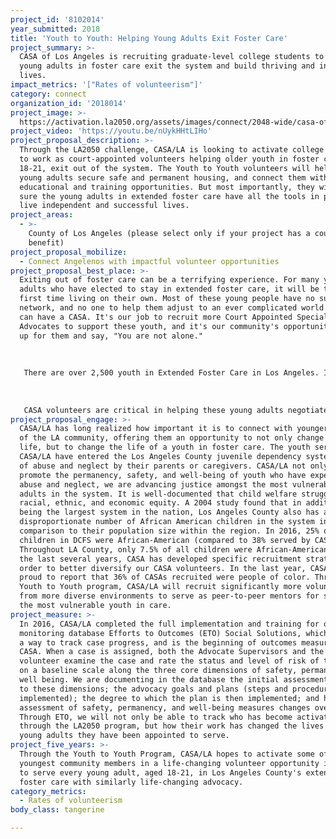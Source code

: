 ```yaml
---
project_id: '8102014'
year_submitted: 2018
title: 'Youth to Youth: Helping Young Adults Exit Foster Care'
project_summary: >-
  CASA of Los Angeles is recruiting graduate-level college students to help
  young adults in foster care exit the system and build thriving and independent
  lives.
impact_metrics: '["Rates of volunteerism"]'
category: connect
organization_id: '2018014'
project_image: >-
  https://activation.la2050.org/assets/images/connect/2048-wide/casa-of-los-angeles.jpg
project_video: 'https://youtu.be/nUykHHtLIHo'
project_proposal_description: >-
  Through the LA2050 challenge, CASA/LA is looking to activate college students
  to work as court-appointed volunteers helping older youth in foster care, aged
  18-21, exit out of the system. The Youth to Youth volunteers will help these
  young adults secure safe and permanent housing, and connect them with
  educational and training opportunities. But most importantly, they will make
  sure the young adults in extended foster care have all the tools in place to
  live independent and successful lives.
project_areas:
  - >-
    County of Los Angeles (please select only if your project has a countywide
    benefit)
project_proposal_mobilize:
  - Connect Angelenos with impactful volunteer opportunities
project_proposal_best_place: >-
  Exiting out of foster care can be a terrifying experience. For many young
  adults who have elected to stay in extended foster care, it will be their
  first time living on their own. Most of these young people have no support
  network, and no one to help them adjust to an ever complicated world. But they
  can have a CASA. It's our job to recruit more Court Appointed Special
  Advocates to support these youth, and it's our community's opportunity to show
  up for them and say, "You are not alone."
   
   
   
   There are over 2,500 youth in Extended Foster Care in Los Angeles. In the next year or two, they will exit the system, and without help, their futures are challenging. According to a 2011 study, of the youth who age out of foster care in Los Angeles County, one third experienced extreme poverty, 20% received outpatient mental health services, 25% spent time in jail, only 25% were consistently employed, and nearly 40% become homeless. Only 4% will graduate from college. Additionally, young men and women of color are particularly over-represented in this system, and frequently struggle to access and maintain services available to them to help them successfully gain independence. 
   
   
   
   CASA volunteers are critical in helping these young adults negotiate the gauntlet of paperwork, meetings, and phone calls needed in order to access critical social and victim services. CASA of Los Angeles currently serves 100 of these young adults with intensive advocacy, and is launching programming to serve significantly more. This is an opportunity to support young adults in taking charge of their lives and futures — working with them on relationships, problem solving, personal responsibility and skill building to ensure they will thrive. As the students in the Cal State systems reflect the diversity of LA, this program will not only help to better support young men and women of color in the dependency care system, but will target recruitment of more culturally diverse volunteers. Through this project, CASA will recruit youth to serve youth. By training graduate level college students to help young adults exit out of foster care, we will be activating more young Los Angelenos in life-changing volunteer work. But most importantly, we will be helping to change the lives of young people who just need one person to help them succeed.
project_proposal_engage: >-
  CASA/LA has long realized how important it is to connect with younger members
  of the LA community, offering them an opportunity to not only change their
  life, but to change the life of a youth in foster care. The youth served by
  CASA/LA have entered the Los Angeles County juvenile dependency system because
  of abuse and neglect by their parents or caregivers. CASA/LA not only works to
  promote the permanency, safety, and well-being of youth who have experienced
  abuse and neglect, we are advancing justice amongst the most vulnerable young
  adults in the system. It is well-documented that child welfare struggles with
  racial, ethnic, and economic equity. A 2004 study found that in addition to
  being the largest system in the nation, Los Angeles County also has a
  disproportionate number of African American children in the system in
  comparison to their population size within the region. In 2016, 25% of
  children in DCFS were African-American (compared to 38% served by CASA).
  Throughout LA County, only 7.5% of all children were African-American. Over
  the last several years, CASA has developed specific recruitment strategies in
  order to better diversify our CASA volunteers. In the last year, CASA was
  proud to report that 36% of CASAs recruited were people of color. Through the
  Youth to Youth program, CASA/LA will recruit significantly more volunteers
  from more diverse environments to serve as peer-to-peer mentors for some of
  the most vulnerable youth in care.
project_measure: >-
  In 2016, CASA/LA completed the full implementation and training for our new
  monitoring database Efforts to Outcomes (ETO) Social Solutions, which provides
  a way to track case progress, and is the beginning of outcomes measurement at
  CASA. When a case is assigned, both the Advocate Supervisors and the CASA
  volunteer examine the case and rate the status and level of risk of the child
  on a baseline scale along the three core dimensions of safety, permanency and
  well being. We are documenting in the database the initial assessment related
  to these dimensions; the advocacy goals and plans (steps and procedures to be
  implemented); the degree to which the plan is then implemented; and how the
  assessment of safety, permanency, and well-being measures changes over time.
  Through ETO, we will not only be able to track who has become activated
  through the LA2050 program, but how their work has changed the lives of the
  young adults they have been appointed to serve.
project_five_years: >-
  Through the Youth to Youth Program, CASA/LA hopes to activate some of our
  youngest community members in a life-changing volunteer opportunity in order
  to serve every young adult, aged 18-21, in Los Angeles County's extended
  foster care with similarly life-changing advocacy.
category_metrics:
  - Rates of volunteerism
body_class: tangerine

---
```

